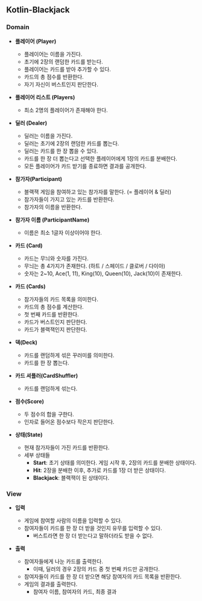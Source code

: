## Kotlin-Blackjack

### Domain
- **플레이어 (Player)**
  - 플레이어는 이름을 가진다.
  - 초기에 2장의 랜덤한 카드를 받는다.
  - 플레이어는 카드를 받아 추가할 수 있다.
  - 카드의 총 점수를 반환한다.
  - 자기 자신이 버스트인지 판단한다.


- **플레이어 리스트 (Players)**
  - 최소 2명의 플레이어가 존재해야 한다.


- **딜러 (Dealer)**
  - 딜러는 이름을 가진다.
  - 딜러는 초기에 2장의 랜덤한 카드를 뽑는다.
  - 딜러는 카드를 한 장 뽑을 수 있다.
  - 카드를 한 장 더 뽑는다고 선택한 플레이어에게 1장의 카드를 분배한다.
  - 모든 플레이어가 카드 받기를 종료하면 결과를 공개한다.


- **참가자(Participant)**
  - 블랙잭 게임을 참여하고 있는 참가자를 말한다. (= 플레이어 & 딜러)
  - 참가자들이 가지고 있는 카드를 반환한다. 
  - 참가자의 이름을 반환한다.


- **참가자 이름 (ParticipantName)**
  - 이름은 최소 1글자 이상이어야 한다.


- **카드 (Card)**
  - 카드는 무늬와 숫자를 가진다.
  - 무늬는 총 4가지가 존재한다. (하트 / 스페이드 / 클로버 / 다이아)
  - 숫자는 2~10, Ace(1, 11), King(10), Queen(10), Jack(10)이 존재한다.


- **카드 (Cards)**
  - 참가자들의 카드 목록을 의미한다.
  - 카드의 총 점수를 계산한다.
  - 첫 번째 카드를 반환한다.
  - 카드가 버스트인지 판단한다.
  - 카드가 블랙잭인지 판단한다.


- **덱(Deck)**
  - 카드를 랜덤하게 섞은 꾸러미를 의미한다.
  - 카드를 한 장 뽑는다.


- **카드 셔플러(CardShuffler)**
  - 카드를 랜덤하게 섞는다.


- **점수(Score)**
  - 두 점수의 합을 구한다. 
  - 인자로 들어온 점수보다 작은지 판단한다.


- **상태(State)**
  - 현재 참가자들이 가진 카드를 반환한다.
  - 세부 상태들
    - **Start**: 초기 상태를 의미한다. 게임 시작 후, 2장의 카드를 분배한 상태이다.
    - **Hit**: 2장을 분배한 이후, 추가로 카드를 1장 더 받은 상태이다.
    - **Blackjack**: 블랙잭이 된 상태이다. 


### View
- **입력**
  - 게임에 참여할 사람의 이름을 입력할 수 있다.
  - 참여자들이 카드를 한 장 더 받을 것인지 유무를 입력할 수 있다.
    - 버스트라면 한 장 더 받는다고 말하더라도 받을 수 없다.


- **출력**
  - 참여자들에게 나눈 카드를 출력한다.
    - 이때, 딜러의 경우 2장의 카드 중 첫 번째 카드만 공개한다.  
  - 참여자들이 카드를 한 장 더 받으면 해당 참여자의 카드 목록을 반환한다. 
  - 게임의 결과를 출력한다.
    - 참여자 이름, 참여자의 카드, 최종 결과
